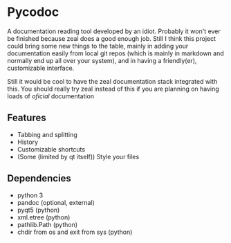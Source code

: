 # Pycodoc

A documentation reading tool developed by an idiot. Probably it won't ever be finished because zeal does a good enough job. Still I think this project could bring some new things to the table, mainly in adding your documentation easily from local git repos (which is mainly in markdown and normally end up all over your system), and in having a friendly(er), customizable interface.

Still it would be cool to have the zeal documentation stack integrated with this. You should really try zeal instead of this if you are planning on having loads of *oficial* documentation 

## Features


* Tabbing and splitting
* History
* Customizable shortcuts
* (Some (limited by qt itself)) Style your files
<!-- * Create different styles easily-->
<!-- * Get HTML from other file formats (when pandoc is enabled) -->
<!-- * Easily add new docs-->

## Dependencies

* python 3
* pandoc (optional, external)
* pyqt5 (python)
* xml.etree (python)
* pathlib.Path (python)
* chdir from os and exit from sys (python)

